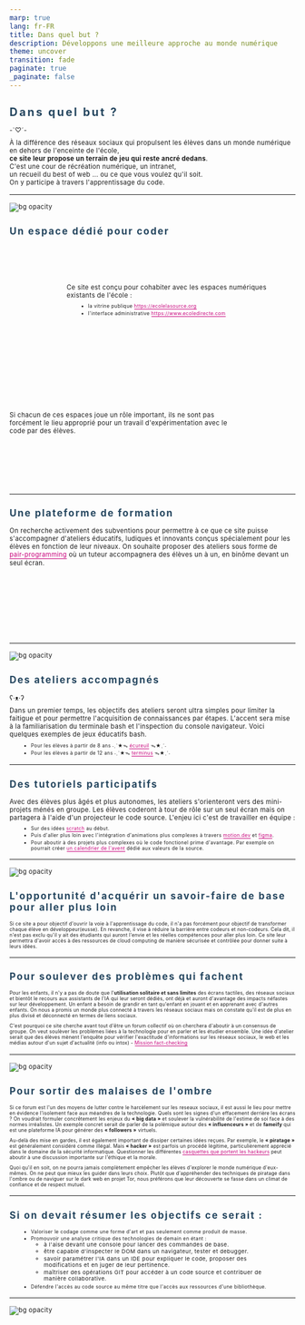 ```yaml
---
marp: true
lang: fr-FR
title: Dans quel but ?
description: Développons une meilleure approche au monde numérique
theme: uncover
transition: fade
paginate: true
_paginate: false
---
```


<script type="text/javascript">
  function addRouteListeners() {
    document.querySelector('#squirrelLink').addEventListener("click", (e) => {
      e.preventDefault()
      window.parent.postMessage('go2routeSquirrel', '*')
    })
    document.querySelector('#terminusLink').addEventListener("click", (e) => {
      e.preventDefault()
      window.parent.postMessage('go2routeTerminus', '*')
    })
  }
  window.addEventListener('DOMContentLoaded', addRouteListeners)
</script>

<style>
  @font-face {
    font-family: Commissioner;
    src: url(/assets/fonts/commissioner-v1.0/static/ttfs/Commissioner-Regular.ttf), url(https://after-school.flexiness.com:3992/assets/fonts/commissioner-v1.0/static/ttfs/Commissioner-Regular.ttf);
    font-weight: 400;
    font-display: swap
  }
  @keyframes slidingLink {
    50% {
      left: 100%;
      right: 0;
    }
    50.01% {
      left: 0;
      right: 100%;
    }
  }
  section {
    margin: 0;
    background: linear-gradient(180deg, rgb(117 81 194), rgb(255 255 255));
    font-family: Commissioner,-apple-system, BlinkMacSystemFont, Segoe UI, Roboto, Oxygen, Ubuntu, Cantarell, Open Sans, Helvetica Neue, sans-serif;
  }
  h1 {
    color: #25465f;
    font-size: 1.4em;
    letter-spacing: 3px;
  }
  h2 {
    color: #25465f;
    font-size: 1.2em;
    letter-spacing: 2px;
  }
  p {
    max-width: 100%;
    font-size: 0.8em;
    letter-spacing: 0.03em;
    margin: 0 auto;
  }
  p:not(first-of-type) {
    margin: 0.5rem auto 0;
  }
  p.align-left {
    text-align: left;
  }
  p.small {
    font-size: 0.6em;
  }
  p.smaller {
    font-size: 0.5em;
  }
  p.tiny {
    font-size: 0.5rem;
  }
  p.tiniest {
    font-size: 0.4rem;
  }
  ul {
    margin: 0.5em 1em;
  }
  li {
    font-size: 0.6em;
    letter-spacing: 0.05em;
    margin: 0 0 .2em 0;
  }
  ul > li > ul > li {
    font-size: 0.6rem;
  }
  ul.smaller {
    margin: 0.25em 1em;
  }
  ul.smaller li {
    font-size: 0.5em;
  }
  ul.tiny {
    margin: 0.5rem 1rem;
  }
  ul.tiny li {
    font-size: 0.5rem;
  }
  s {
    text-decoration-line: line-through;
    text-decoration-style: solid;
    text-decoration-color: var(--flex-link, #c8007b);
    text-decoration-thickness: 0.1em;
    text-decoration-skip-ink: none;
  }
  .link:not([disabled]) {
    cursor: pointer;
    position: relative;
    font-size: inherit;
    font-weight: inherit;
    text-decoration: none;
    color: var(--flex-link, #c8007b);
    padding-bottom: 0.1em;
    border-bottom: solid 0.1em currentColor;
    box-decoration-break: clone;
  }
  .link:not([disabled]) > * {
    font-size: inherit;
    font-weight: inherit;
  }
  .link:not([disabled]):hover {
    opacity: 0.9;
    color: var(--flex-link-hover, #c8007b);
  }
  @media screen and (min-width: 720px) {
    .link:not([disabled]):not(.isStatic) {
      display: inline-flex;
      border-bottom-width: 0;
    }
    .link:not([disabled]):not(.isStatic)::after {
      content: "";
      background: currentcolor;
      height: 0.1em;
      position: absolute;
      bottom: 0;
      left: 0;
      right: 0;
    }
    .link:not([disabled]):not(.isStatic):hover::after {
      animation: slidingLink 1s cubic-bezier(0.654, 0.045, 0.355, 1);
    }
  }
  .logo-ape {
    width: 100%;
    height: 100%;
    background-image: url('/logo/ape/ape_la_source_logo_1.svg');
    background-repeat: no-repeat;
    background-size: 25%;
    background-position: center center, 50%, 50%;
  }

  .infoBox {
    position: relative;
    font-size: 0.3rem;
    letter-spacing: 0.05em;
    background-color: #402d6c;
    border-radius: 5px;
    color: #fff;
    text-align: left;
    padding: 0.3rem 0.25rem 0.25rem 1.25rem;
    width: 100%;
    max-width: 50vw;
    margin: 0.25rem auto;
  }

  li .infoBox {
    transform: translate(-18px, 0);
  }

  .infoBox > span::before {
    position: absolute;
    display: block;
    width: 0.6rem;
    height: 0.6rem;
    content: '';
    top: 0.25rem;
    left: 0.25rem;
    vertical-align: middle;
  }

  .infoBox > span::before {
    background-repeat: no-repeat;
    background-size: 90%;
    background-position: 50% 50%;
    background-color: transparent;
  }

  .infoBox .link {
    color: #fff;
  }

  .infoBox .link:not([disabled]):hover {
    opacity: 0.9;
    color: #fff;
  }

  .infoBox.info > span::before {
    background-image: url('/assets/svg/info-circle.svg');
  }

  .number {
    position: relative;
    display: inline;
    width: 30px;
    height: 30px;
    margin: 0 1.5rem 0 0;
  }
  .number:before {
    position: absolute;
    width: 38px;
    height: 38px;
    content: ' ';
    left: 0;
    top: 2px;
    background-image: url('/assets/svg/empty-circle.svg');
    background-repeat: no-repeat;
    background-size: 90%;
    background-position: 50% 50%;
    background-color: transparent;
  }
  .number:after {
    position: absolute;
    width: 30px;
    height: 30px;
    font-size: 26px;
    font-weight: bold;
    content: attr(number);
    left: 12.5px;
    top: 1.5px;
    color: #c8007b;
  }
  .tiny .number:before {
    width: 32px;
    height: 32px;
    left: 0;
    top: -2px;
  }
  .tiny .number:after {
    width: 15px;
    height: 15px;
    font-size: 20px;
    left: 11px;
    top: -1px;
  }
  .tiny .number {
    margin: 0 1.25rem 0 0;
  }
  .tiniest .number:before {
    width: 28px;
    height: 28px;
    left: 0;
    top: -2px;
  }
  .tiniest .number:after {
    width: 15px;
    height: 15px;
    font-size: 16px;
    left: 9.5px;
    top: -1px;
  }
  .tiniest .number {
    margin: 0 1rem 0 0;
  }

  .split {
    height: 195px;
    display: flex;
    flex-direction: row;
    align-items: center;
    justify-content: center;
  }
  .screen-100 {
    width: 100%;
  }
  .screen-80 {
    width: 80%;
  }
  .screen-60 {
    width: 60%;
  }
  .screen-50 {
    width: 50%;
  }
  .screen-30 {
    width: 30%;
  }
  .screen-20 {
    width: 20%;
  }
  .screen-bg {
    height: calc(100vh - 720px);
    background-repeat: no-repeat;
    background-size: 100%;
    background-position: center center;
  }
  .mask-bg {
    height: inherit;
  }
  .tree {
    text-align: left;
  }
</style>

# Dans quel but ?

<p>-`♡´-</p>
<p>
  À la différence des réseaux sociaux qui propulsent les élèves dans un monde numérique en dehors de l'enceinte de l'école,<br/>
  <strong>ce site leur propose un terrain de jeu qui reste ancré dedans</strong>.<br/>
  C'est une cour de récréation numérique, un intranet,<br/>
  un recueil du best of web ... ou ce que vous voulez qu'il soit.<br/>
  On y participe à travers l'apprentissage du code.
</p>

<!-- Ceci est une note pour le présentateur. Vous pouvez écrire des notes via cette balise de commentaire HTML -->

---

<style>
  .split.split-1 {
    height: 195px;
  }
  .split.split-2 {
    height: 230px;
  }
  .left-bg {
    /*
    background-image: url('/assets/svg/fragile-box.svg');
    background-size: 80%;
    background-position: left center;
    */
    background-color: #25465f;
    mask-repeat: no-repeat;
    mask-image: url('/assets/svg/fragile-box.svg');
    mask-size: 80%;
    mask-position: left center;
  }
  .right-bg {
    /*
    background-image: url('/assets/svg/box-fireworks.svg');
    background-size: 80%;
    background-position: right center;
    */
    background-color: #25465f;
    mask-repeat: no-repeat;
    mask-image: url('/assets/svg/box-fireworks.svg');
    mask-size: 95%;
    mask-position: right center;
  }
</style>

![bg opacity](/assets/img/gradient.jpg)

## Un espace dédié pour coder

<div class='split split-1'>
  <div class='screen-20 screen-bg mask-bg left-bg'>
  </div>
  <div class='screen-80'>
    <p class='align-left'>
      Ce site est conçu pour cohabiter avec les espaces numériques existants de l'école :<br/>
      <ul>
        <li>
          la vitrine publique <a class='link' href='https://ecolelasource.org/'>https://ecolelasource.org</a>
        </li>
        <li>
          l'interface administrative <a class='link' href='https://www.ecoledirecte.com/'>https://www.ecoledirecte.com</a>
        </li>
      </ul>
    </p>
  </div>
</div>
<div class='split split-2'>
  <div class='screen-80'>
    <p class='align-left'>
      Si chacun de ces espaces joue un rôle important, ils ne sont pas forcément
      le lieu approprié pour un travail d'expérimentation avec le code par des élèves.
    </p>
  </div>
  <div class='screen-20 screen-bg mask-bg right-bg'>
  </div>
</div>

<!-- Ceci est une note pour le présentateur. Vous pouvez écrire des notes via cette balise de commentaire HTML -->

---

<style>
  .center-bg {
    /*
    background-image: url('/assets/svg/code.svg'), url('/assets/svg/pair-programming.svg'), url('/assets/svg/brilliant-star.svg');
    background-size: 7%, 6%, 6%;
    background-position: 20% center, center center, 80% center;
    */
    height: 120px;
    background-color: #25465f;
    mask-repeat: no-repeat;
    mask-image: url('/assets/svg/code.svg'), url('/assets/svg/pair-programming.svg'), url('/assets/svg/brilliant-star.svg');
    mask-size: 7%, 6%, 6%;
    mask-position: 20% center, center center, 80% center;
  }
</style>

## Une plateforme de formation

<p>
  On recherche activement des subventions pour permettre à ce que ce site puisse s'accompagner d'ateliers éducatifs,
  ludiques et innovants conçus spécialement pour les élèves en fonction de leur niveaux. On souhaite proposer des ateliers
  sous forme de <a class='link' href='https://www.bearstudio.fr/blog/developpement/peer-programming' target='_blank'>pair-programming</a>
  où un tuteur accompagnera des élèves un à un, en binôme devant un seul écran.
</p>
<div class='screen-100 screen-bg center-bg'>
</div>

<!-- Ceci est une note pour le présentateur. Vous pouvez écrire des notes via cette balise de commentaire HTML -->

---

![bg opacity](/assets/img/gradient.jpg)

## Des ateliers accompagnés

<p>ʕ·ᴥ·ʔ</p>
<p>
  Dans un premier temps, les objectifs des ateliers seront ultra simples pour limiter la faitigue et pour permettre
  l'acquisition de connaissances par étapes. L'accent sera mise à la familiarisation du terminale bash et l'inspection
  du console navigateur. Voici quelques exemples de jeux éducatifs bash.
</p>
<ul>
  <li>
    Pour les élèves à partir de 8 ans ˗ˏˋ★ᯓ <span class='link' id="squirrelLink">écureuil</span> ᯓ★ˎˊ˗
  </li>
  <li>
    Pour les élèves à partir de 12 ans ˗ˏˋ★ᯓ <span class='link' id="terminusLink">terminus</span> ᯓ★ˎˊ˗
  </li>
</ul>

<!-- Ceci est une note pour le présentateur. Vous pouvez écrire des notes via cette balise de commentaire HTML -->

---

## Des tutoriels participatifs

<p>
  Avec des élèves plus âgés et plus autonomes, les ateliers s'orienteront vers des mini-projets ménés en groupe.
  Les élèves coderont à tour de rôle sur un seul écran mais on partagera à l'aide d'un projecteur le code source.
  L'enjeu ici c'est de travailler en équipe :
  <ul>
    <li>
      Sur des idées <a class='link' href='https://scratch.mit.edu/projects/editor' target='_blank'>scratch</a> au début.
    </li>
    <li>
      Puis d'aller plus loin avec l'intégration d'animations plus complexes à travers
      <a class='link' href='https://examples.motion.dev/react/path-drawing' target='_blank'>motion.dev</a> et
      <a class='link' href='https://www.figma.com/board/lAF3mWnC9bQk3KNM0R7mqV/Timeline-template-in-FigJam-(Community)?node-id=0-1&p=f&t=lBI0u3EYR55xsl4j-0' target='_blank'>figma</a>.
    </li>
    <li>
      Pour aboutir à des projets plus complexes où le code fonctionel prime d'avantage. Par exemple on pourrait créer
      <a class='link' href='https://codepen.io/HunorMarton/pen/PoGbgqj' target='_blank'>un calendrier de l'avent</a> dédié aux valeurs de la source.
    </li>
  </ul>
</p>

<!-- Ceci est une note pour le présentateur. Vous pouvez écrire des notes via cette balise de commentaire HTML -->

---

![bg opacity](/assets/img/gradient.jpg)

## L'opportunité d'acquérir un savoir-faire de base pour aller plus loin

<p class="small">
  Si ce site a pour objectif d'ouvrir la voie à l'apprentissage du code, il n'a pas forcément pour objectif de transformer chaque élève
  en développeur(eusse). En revanche, il vise à réduire la barrière entre codeurs et non-codeurs. Cela dit, il n'est pas exclu qu'il y ait
  des étudiants qui auront l'envie et les réelles compétences pour aller plus loin. Ce site leur permettra d'avoir accès à des ressources de
  cloud computing de manière sécurisée et contrôlée pour donner suite à leurs idées.
</p>

---

## Pour soulever des problèmes qui fachent

<p class="small">
  Pour les enfants, il n'y a pas de doute que l'<strong>utilisation solitaire et sans limites</strong> des écrans tactiles,
  des réseaux sociaux et bientôt le recours aux assistants de l'IA qui leur seront dédiés, ont déjà et auront d'avantage des impacts néfastes
  sur leur développement. Un enfant a besoin de grandir en tant qu'enfant en jouant et en apprenant avec d'autres enfants. On nous a promis
  un monde plus connecté à travers les réseaux sociaux mais on constate qu'il est de plus en plus divisé et déconnecté en termes de liens sociaux.
</p>
<p class="small">
  C'est pourquoi ce site cherche avant tout d'être un forum collectif où on cherchera d'aboutir à un consensus de groupe.
  On veut soulèver les problèmes liées à la technologie pour en parler et les étudier ensemble. Une idée d'atelier serait que des élèves mènent
  l'enquête pour vérifier l'exactitude d'informations sur les réseaux sociaux, le web et les médias autour d'un sujet d'actualité (info ou intox) -
  <a class='link' href='https://www.clemi.fr/familles/activites-en-famille/mission-fact-checking' target='_blank'>Mission fact-checking</a>
</p>

---

![bg opacity](/assets/img/gradient.jpg)

## Pour sortir des malaises de l'ombre

<p class="small">
  Si ce forum est l'un des moyens de lutter contre le harcèlement sur les reseaux sociaux, il est aussi le lieu pour mettre en évidence l'isolement
  face aux méandres de la technologie. Quels sont les signes d'un effacement derrière les écrans ? On voudrait formuler concrêtement les enjeux du
  <strong>&laquo; big data &raquo;</strong> et soulever la vulnérabilité de l'estime de soi face à des normes irréalistes. Un exemple concret serait
  de parler de la polémique autour des <strong>&laquo; influenceurs &raquo;</strong> et de <strong>fameify</strong> qui est une plateforme IA
  pour générer des <strong>&laquo; followers &raquo;</strong> virtuels.
</p>
<p class="small">
  Au-delà des mise en gardes, il est également important de dissiper certaines idées reçues. Par exemple, le <strong>&laquo; piratage &raquo;</strong>
  est généralement considéré comme illégal. Mais <strong>&laquo; hacker &raquo;</strong> est parfois un procédé légitime, particulièrement
  apprécié dans le domaine de la sécurité informatique. Questionner les différentes <a class='link'
  href='https://www.arsouyes.org/articles/2020/32_Chapeaux/' target='_blank'>casquettes que portent les hackeurs</a> peut aboutir à une discussion
  importante sur l'éthique et la morale.
</p>
<p class="small">Quoi qu'il en soit, on ne pourra jamais complètement empêcher les élèves d'explorer le monde numérique d'eux-mêmes.
  On ne peut que mieux les guider dans leurs choix. Plutôt que d'appréhender des techniques de piratage dans l'ombre ou de naviguer sur
  le dark web en projet Tor, nous préférons que leur découverte se fasse dans un climat de confiance et de respect mutuel.
</p>

---

<style>
  .center-bg-2 {
    position: absolute;
    height: 100%;
    width: 100%;
    top: 0;
    left: 0;
    background-color: hsl(206, 44%, 26%, 0.2);
    mask-repeat: no-repeat;
    mask-image: url(/assets/svg/code-fork.svg);
    mask-size: 30%;
    mask-position: 50% 50%;
  }
</style>

## Si on devait résumer les objectifs ce serait :

<ul>
  <li>
    Valoriser le codage comme une forme d'art et pas seulement comme produit de masse.
  </li>
  <li>
    Promouvoir une analyse critique des technologies de demain en étant :
    <ul>
      <li>
        à l'aise devant une console pour lancer des commandes de base.
      </li>
      <li>
        être capable d'inspecter le DOM dans un navigateur, tester et debugger.
      </li>
      <li>
        savoir paramétrer l'IA dans un IDE pour expliquer le code, proposer des modifications et en juger de leur pertinence.
      </li>
      <li>
        maîtriser des opérations GIT pour accéder à un code source et contribuer de manière collaborative.
      </li>
    </ul>
  </li>
  <li>
    Défendre l'accès au code source au même titre que l'accès aux ressources d'une bibliothèque.
  </li>
</ul>

<!-- <div class='screen-100 screen-bg center-bg-2'></div> -->

<!-- Ceci est une note pour le présentateur. Vous pouvez écrire des notes via cette balise de commentaire HTML -->

---

![bg opacity](/assets/img/gradient.jpg)

<div class='logo-ape'></div>
